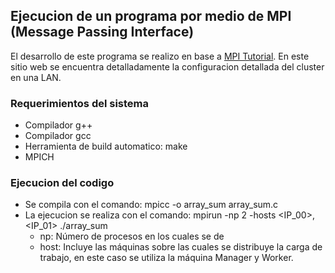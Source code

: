 ## Ejecucion de un programa por medio de MPI (Message Passing Interface)

El desarrollo de este programa se realizo en base a [MPI Tutorial](https://mpitutorial.com/). En este sitio web se encuentra detalladamente la configuracion detallada del cluster en una LAN. 
### Requerimientos del sistema

- Compilador g++
- Compilador gcc
- Herramienta de build automatico: make
- MPICH


### Ejecucion del codigo


* Se compila con el comando: mpicc -o array_sum array_sum.c
* La ejecucion se realiza con el comando: mpirun -np 2 -hosts <IP_00>,<IP_01> ./array_sum
	* np: Número de procesos en los cuales se de
	* host: Incluye las máquinas sobre las cuales se distribuye la carga de trabajo, en este caso se utiliza la máquina Manager y Worker.

